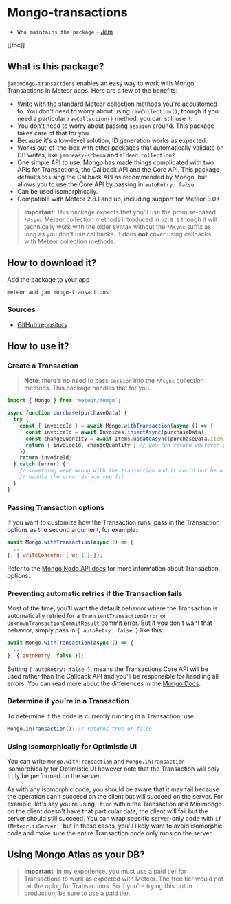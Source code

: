 # Mongo-transactions

- `Who maintains the package` – [Jam](https://github.com/jamauro)

[[toc]]

## What is this package?

`jam:mongo-transactions` enables an easy way to work with Mongo Transactions in Meteor apps. Here are a few of the benefits:

* Write with the standard Meteor collection methods you're accustomed to. You don't need to worry about using `rawCollection()`, though if you need a particular `rawCollection()` method, you can still use it.
* You don't need to worry about passing `session` around. This package takes care of that for you.
* Because it's a low-level solution, ID generation works as expected.
* Works out-of-the-box with other packages that automatically validate on DB writes, like `jam:easy-schema` and `aldeed:collection2`.
* One simple API to use. Mongo has made things complicated with two APIs for Transactions, the Callback API and the Core API. This package defaults to using the Callback API as recommended by Mongo, but allows you to use the Core API by passing in `autoRetry: false`.
* Can be used isomorphically.
* Compatible with Meteor 2.8.1 and up, including support for Meteor 3.0+

> **Important**: This package expects that you'll use the promise-based `*Async` Meteor collection methods introduced in `v2.8.1` though it will technically work with the older syntax without the `*Async` suffix as long as you don't use callbacks. It does **not** cover using callbacks with Meteor collection methods.

## How to download it?
Add the package to your app
```bash
meteor add jam:mongo-transactions
```
### Sources

* [GitHub repository](https://github.com/jamauro/mongo-transactions)

## How to use it?

### Create a Transaction

> **Note**: there's no need to pass `session` into the `*Async` collection methods. This package handles that for you.

```js
import { Mongo } from 'meteor/mongo';

async function purchase(purchaseData) {
  try {
    const { invoiceId } = await Mongo.withTransaction(async () => {
      const invoiceId = await Invoices.insertAsync(purchaseData);
      const changeQuantity = await Items.updateAsync(purchaseData.itemId, { $set: {...} });
      return { invoiceId, changeQuantity } // you can return whatever you'd like
    });
    return invoiceId;
  } catch (error) {
    // something went wrong with the transaction and it could not be automatically retried
    // handle the error as you see fit
  }
}
```

### Passing Transaction options
If you want to customize how the Transaction runs, pass in the Transaction options as the second argument, for example:
```js
await Mongo.withTransaction(async () => {
  ...
}, { writeConcern: { w: 1 } });
```
Refer to the [Mongo Node API docs](https://mongodb.github.io/node-mongodb-native/6.3/interfaces/TransactionOptions.html) for more information about Transaction options.

### Preventing automatic retries if the Transaction fails
Most of the time, you'll want the default behavior where the Transaction is automatically retried for a `TransientTransactionError` or `UnknownTransactionCommitResult` commit error. But if you don't want that behavior, simply pass in `{ autoRetry: false }` like this:

```js
await Mongo.withTransaction(async () => {
  ...
}, { autoRetry: false });
```

Setting `{ autoRetry: false }`, means the Transactions Core API will be used rather than the Callback API and you'll be responsible for handling all errors. You can read more about the differences in the [Mongo Docs](https://www.mongodb.com/docs/manual/core/transactions-in-applications/).

### Determine if you're in a Transaction
To determine if the code is currently running in a Transaction, use:
```js
Mongo.inTransaction(); // returns true or false
```

### Using Isomorphically for Optimistic UI
You can write `Mongo.withTransaction` and `Mongo.inTransaction` isomorphically for Optimistic UI however note that the Transaction will only truly be performed on the server.

As with any isomorphic code, you should be aware that it may fail because the operation can't succeed on the client but will succeed on the server. For example, let's say you're using `.find` within the Transaction and Minimongo on the client doesn't have that particular data, the client will fail but the server should still succeed. You can wrap specific server-only code with `if (Meteor.isServer)`, but in these cases, you'll likely want to avoid isomorphic code and make sure the entire Transaction code only runs on the server.

## Using Mongo Atlas as your DB?
> **Important**: In my experience, you must use a paid tier for Transactions to work as expected with Meteor. The free tier would not tail the oplog for Transactions. So if you're trying this out in production, be sure to use a paid tier.

